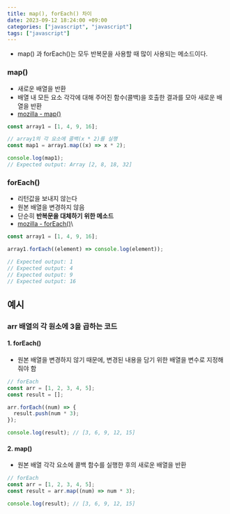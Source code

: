 ```yaml
---
title: map(), forEach() 차이
date: 2023-09-12 18:24:00 +09:00
categories: ["javascript", "javascript"]
tags: ["javascript"]
---
```


- map() 과 forEach()는 모두 반복문을 사용할 때 많이 사용되는 메소드이다.

### map()

- 새로운 배열을 반환
- 배열 내 모든 요소 각각에 대해 주어진 함수(콜백)을 호출한 결과를 모아 새로운 배열을 반환
- [mozilla - map()](https://developer.mozilla.org/ko/docs/Web/JavaScript/Reference/Global_Objects/Array/map)

```js
const array1 = [1, 4, 9, 16];

// array1의 각 요소에 콜백(x * 2)를 실행
const map1 = array1.map((x) => x * 2);

console.log(map1);
// Expected output: Array [2, 8, 18, 32]
```

### forEach()

- 리턴값을 보내지 않는다
- 원본 배열을 변경하지 않음
- 단순히 **반복문을 대체하기 위한 메소드**
- [mozilla - forEach()](https://developer.mozilla.org/ko/docs/Web/JavaScript/Reference/Global_Objects/Array/forEach)\

```js
const array1 = [1, 4, 9, 16];

array1.forEach((element) => console.log(element));

// Expected output: 1
// Expected output: 4
// Expected output: 9
// Expected output: 16
```

## 예시

### arr 배열의 각 원소에 3을 곱하는 코드

#### 1. forEach()

- 원본 배열을 변경하지 않기 때문에, 변경된 내용을 담기 위한 배열을 변수로 지정해줘야 함

```js
// forEach
const arr = [1, 2, 3, 4, 5];
const result = [];

arr.forEach((num) => {
  result.push(num * 3);
});

console.log(result); // [3, 6, 9, 12, 15]
```

#### 2. map()

- 원본 배열 각각 요소에 콜백 함수를 실행한 후의 새로운 배열을 반환

```js
// forEach
const arr = [1, 2, 3, 4, 5];
const result = arr.map((num) => num * 3);

console.log(result); // [3, 6, 9, 12, 15]
```
